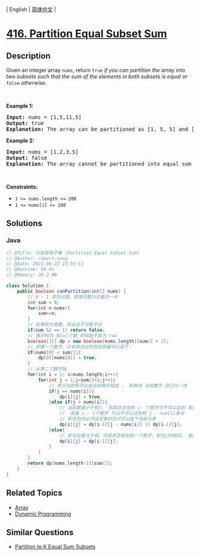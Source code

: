 
| English | [简体中文](README.md) |

# [416. Partition Equal Subset Sum](https://leetcode.cn//problems/partition-equal-subset-sum/)

## Description

<p>Given an integer array <code>nums</code>, return <code>true</code> <em>if you can partition the array into two subsets such that the sum of the elements in both subsets is equal or </em><code>false</code><em> otherwise</em>.</p>

<p>&nbsp;</p>
<p><strong class="example">Example 1:</strong></p>

<pre>
<strong>Input:</strong> nums = [1,5,11,5]
<strong>Output:</strong> true
<strong>Explanation:</strong> The array can be partitioned as [1, 5, 5] and [11].
</pre>

<p><strong class="example">Example 2:</strong></p>

<pre>
<strong>Input:</strong> nums = [1,2,3,5]
<strong>Output:</strong> false
<strong>Explanation:</strong> The array cannot be partitioned into equal sum subsets.
</pre>

<p>&nbsp;</p>
<p><strong>Constraints:</strong></p>

<ul>
	<li><code>1 &lt;= nums.length &lt;= 200</code></li>
	<li><code>1 &lt;= nums[i] &lt;= 100</code></li>
</ul>


## Solutions


### Java

```Java
// @Title: 分割等和子集 (Partition Equal Subset Sum)
// @Author: robert.sunq
// @Date: 2021-06-22 23:55:11
// @Runtime: 56 ms
// @Memory: 39.2 MB

class Solution {
    public boolean canPartition(int[] nums) {
        // 0 - 1 背包问题，即拿的数为总数的一半
        int sum = 0;
        for(int n:nums){
            sum+=n;
        }
        // 如果和为奇数，则永远不可能平分
        if(sum %2 == 1) return false;
        // 表示和为 前col个数 的和能不能为 row
        boolean[][] dp = new boolean[nums.length][sum/2 + 1];
        // 即第一个数字，只有其对应的背包容量可以容下；
        if(nums[0] < sum/2){
            dp[0][nums[0]] = true;
        }
        // 从第二个数开始
        for(int i = 1; i<nums.length;i++){
            for(int j = 1;j<sum/2+1;j++){
                // 表示当前和可以由当前数字组成 ， 即两块 当前数字 自己为一块
                if(j == nums[i]){
                    dp[i][j] = true;
                }else if(j > nums[i]){
                    // 当前数值小于和j， 则其状态与前 i- 个数字可不可以达到 和j 
                    //  或者 i - 1个数字 可以不可以达到和 j - num[i]有关
                    // 即背包内必须由足够的空间可以放下当前元素
                    dp[i][j] = dp[i-1][j - nums[i]] || dp[i-1][j]; 
                }else{
                    // 即当前数大于和，则其状态呢和前一个数字，和为j的相同。 相当于背包放不下了
                    dp[i][j] = dp[i-1][j];
                }
            }
        }
        return dp[nums.length-1][sum/2];
    }
}
```



## Related Topics

- [Array](https://leetcode.cn//tag/array)
- [Dynamic Programming](https://leetcode.cn//tag/dynamic-programming)

## Similar Questions

- [Partition to K Equal Sum Subsets](../partition-to-k-equal-sum-subsets/README_EN.md)

